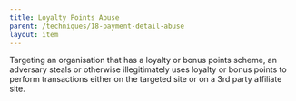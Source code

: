 ```yaml
---
title: Loyalty Points Abuse
parent: /techniques/18-payment-detail-abuse
layout: item
---
```


<p>Targeting an organisation that has a loyalty or bonus points scheme, an adversary steals or otherwise illegitimately uses loyalty or bonus points to perform transactions either on the targeted site or on a 3rd party affiliate site.</p>
